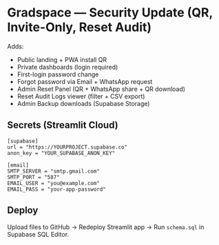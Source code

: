 # Gradspace — Security Update (QR, Invite-Only, Reset Audit)

Adds:
- Public landing + PWA install QR
- Private dashboards (login required)
- First-login password change
- Forgot password via Email + WhatsApp request
- Admin Reset Panel (QR + WhatsApp share + QR download)
- Reset Audit Logs viewer (filter + CSV export)
- Admin Backup downloads (Supabase Storage)

## Secrets (Streamlit Cloud)
```
[supabase]
url = "https://YOURPROJECT.supabase.co"
anon_key = "YOUR_SUPABASE_ANON_KEY"

[email]
SMTP_SERVER = "smtp.gmail.com"
SMTP_PORT = "587"
EMAIL_USER = "you@example.com"
EMAIL_PASS = "your-app-password"
```

## Deploy
Upload files to GitHub → Redeploy Streamlit app → Run `schema.sql` in Supabase SQL Editor.

